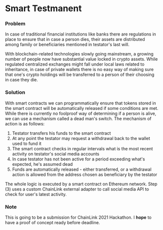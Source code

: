 # Smart Testmanent

### Problem
In case of traditional financial institutions like banks there are regulations in place to ensure that in case a person dies, their assets are distributed among family or beneficiaries mentioned in testator's last will.

With blockchain-related technologies slowly going mainstream, a growing number of people now have substantial value locked in crypto assets. While regulated centralized exchanges might fall under local laws related to inheritance, in case of private wallets there is no easy way of making sure that one's crypto holdings will be transferred to a person of their choosing in case they die.

### Solution
With smart contracts we can programmatically ensure that tokens stored in the smart contract will be automatically released if some conditions are met. While there is currently no foolproof way of determining if a person is alive, we can use a mechanism called a dead man's switch. The mechanism of action is as follows:
1. Testator transfers his funds to the smart contract
2. At any point the testator may request a withdrawal back to the wallet used to fund it
3. The smart contract checks in regular intervals what is the most recent activity on testator's social media accounts
4. In case testator has not been active for a period exceeding what's expected, he's assumed dead
5. Funds are automatically released - either transferred, or a withdrawal action is allowed from the address chosen as beneficiary by the testator

The whole logic is executed by a smart contract on Ethereum network. Step (3) uses a custom ChainLink external adapter to call social media API to check for user's latest activity.

### Note
This is going to be a submission for ChainLink 2021 Hackathon. I **hope** to have a proof of concept ready before deadline.
